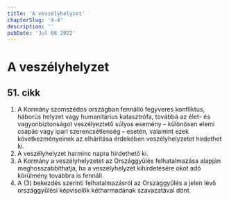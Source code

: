 ```yaml
---
title: 'A veszélyhelyzet'
chapterSlug: '4-4'
description: ''
pubDate: 'Jul 08 2022'
---
```


# A veszélyhelyzet

## 51. cikk
1. A Kormány szomszédos országban fennálló fegyveres konfliktus, háborús helyzet vagy humanitárius katasztrófa, továbbá az élet- és vagyonbiztonságot veszélyeztető súlyos esemény – különösen elemi csapás vagy ipari szerencsétlenség – esetén, valamint ezek következményeinek az elhárítása érdekében veszélyhelyzetet hirdethet ki.
2. A veszélyhelyzet harminc napra hirdethető ki.
3. A Kormány a veszélyhelyzetet az Országgyűlés felhatalmazása alapján meghosszabbíthatja, ha a veszélyhelyzet kihirdetésére okot adó körülmény továbbra is fennáll.
4. A (3) bekezdés szerinti felhatalmazásról az Országgyűlés a jelen lévő országgyűlési képviselők kétharmadának szavazatával dönt.
